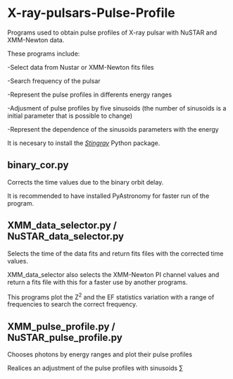 # X-ray-pulsars-Pulse-Profile

Programs used to obtain pulse profiles of X-ray pulsar with NuSTAR and XMM-Newton data.

These programs include:

-Select data from Nustar or XMM-Newton fits files

-Search frequency of the pulsar

-Represent the pulse profiles in differents energy ranges

-Adjusment of pulse profiles by five sinusoids (the number of sinusoids is a initial parameter that is possible to change)

-Represent the dependence of the sinusoids parameters with the energy

It is necesary to install the *[Stingray][1]* Python package.

[1]: https://stingray.readthedocs.io/en/latest/

## binary_cor.py

Corrects the time values due to the binary orbit delay.

It is recommended to have installed PyAstronomy for faster run of the program.

##  XMM_data_selector.py / NuSTAR_data_selector.py

Selects the time of the data fits and return fits files with the corrected time values.

XMM_data_selector also selects the XMM-Newton PI channel values and return a fits file with this for a faster use by another programs.

This programs plot the Z<sup>2</sup> and the EF statistics variation with a range of frequencies to search the correct frequency.

##  XMM_pulse_profile.py / NuSTAR_pulse_profile.py

Chooses photons by energy ranges and plot their pulse profiles

Realices an adjustment of the pulse profiles with sinusoids $\sum$
